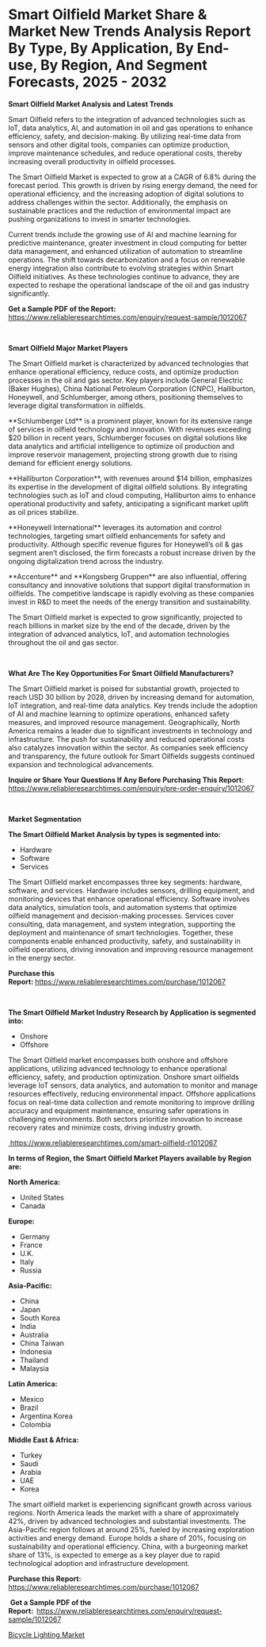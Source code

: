 <p><h1>Smart Oilfield Market Share & Market New Trends Analysis Report By Type, By Application, By End-use, By Region, And Segment Forecasts, 2025 - 2032</h1></p><p><strong>Smart Oilfield Market Analysis and Latest Trends</strong></p>
<p><p>Smart Oilfield refers to the integration of advanced technologies such as IoT, data analytics, AI, and automation in oil and gas operations to enhance efficiency, safety, and decision-making. By utilizing real-time data from sensors and other digital tools, companies can optimize production, improve maintenance schedules, and reduce operational costs, thereby increasing overall productivity in oilfield processes.</p><p>The Smart Oilfield Market is expected to grow at a CAGR of 6.8% during the forecast period. This growth is driven by rising energy demand, the need for operational efficiency, and the increasing adoption of digital solutions to address challenges within the sector. Additionally, the emphasis on sustainable practices and the reduction of environmental impact are pushing organizations to invest in smarter technologies. </p><p>Current trends include the growing use of AI and machine learning for predictive maintenance, greater investment in cloud computing for better data management, and enhanced utilization of automation to streamline operations. The shift towards decarbonization and a focus on renewable energy integration also contribute to evolving strategies within Smart Oilfield initiatives. As these technologies continue to advance, they are expected to reshape the operational landscape of the oil and gas industry significantly.</p></p>
<p><strong>Get a Sample PDF of the Report:&nbsp;</strong> <a href="https://www.reliableresearchtimes.com/enquiry/request-sample/1012067?utm_campaign=3261&utm_medium=2&utm_source=Github&utm_content=ia&utm_term=06032025&utm_id=smart-oilfield">https://www.reliableresearchtimes.com/enquiry/request-sample/1012067</a></p>
<p>&nbsp;</p>
<p><strong>Smart Oilfield Major Market Players</strong></p>
<p><p>The Smart Oilfield market is characterized by advanced technologies that enhance operational efficiency, reduce costs, and optimize production processes in the oil and gas sector. Key players include General Electric (Baker Hughes), China National Petroleum Corporation (CNPC), Halliburton, Honeywell, and Schlumberger, among others, positioning themselves to leverage digital transformation in oilfields.</p><p>**Schlumberger Ltd** is a prominent player, known for its extensive range of services in oilfield technology and innovation. With revenues exceeding $20 billion in recent years, Schlumberger focuses on digital solutions like data analytics and artificial intelligence to optimize oil production and improve reservoir management, projecting strong growth due to rising demand for efficient energy solutions.</p><p>**Halliburton Corporation**, with revenues around $14 billion, emphasizes its expertise in the development of digital oilfield solutions. By integrating technologies such as IoT and cloud computing, Halliburton aims to enhance operational productivity and safety, anticipating a significant market uplift as oil prices stabilize.</p><p>**Honeywell International** leverages its automation and control technologies, targeting smart oilfield enhancements for safety and productivity. Although specific revenue figures for Honeywell’s oil & gas segment aren’t disclosed, the firm forecasts a robust increase driven by the ongoing digitalization trend across the industry.</p><p>**Accenture** and **Kongsberg Gruppen** are also influential, offering consultancy and innovative solutions that support digital transformation in oilfields. The competitive landscape is rapidly evolving as these companies invest in R&D to meet the needs of the energy transition and sustainability.</p><p>The Smart Oilfield market is expected to grow significantly, projected to reach billions in market size by the end of the decade, driven by the integration of advanced analytics, IoT, and automation technologies throughout the oil and gas sector.</p></p>
<p>&nbsp;</p>
<p><strong>What Are The Key Opportunities For Smart Oilfield Manufacturers?</strong></p>
<p><p>The Smart Oilfield market is poised for substantial growth, projected to reach USD 30 billion by 2028, driven by increasing demand for automation, IoT integration, and real-time data analytics. Key trends include the adoption of AI and machine learning to optimize operations, enhanced safety measures, and improved resource management. Geographically, North America remains a leader due to significant investments in technology and infrastructure. The push for sustainability and reduced operational costs also catalyzes innovation within the sector. As companies seek efficiency and transparency, the future outlook for Smart Oilfields suggests continued expansion and technological advancements.</p></p>
<p><strong>Inquire or Share Your Questions If Any Before Purchasing This Report:</strong> <a href="https://www.reliableresearchtimes.com/enquiry/pre-order-enquiry/1012067?utm_campaign=3261&utm_medium=2&utm_source=Github&utm_content=ia&utm_term=06032025&utm_id=smart-oilfield">https://www.reliableresearchtimes.com/enquiry/pre-order-enquiry/1012067</a></p>
<p>&nbsp;</p>
<p><strong>Market Segmentation</strong></p>
<p><strong>The Smart Oilfield Market Analysis by types is segmented into:</strong></p>
<p><ul><li>Hardware</li><li>Software</li><li>Services</li></ul></p>
<p><p>The Smart Oilfield market encompasses three key segments: hardware, software, and services. Hardware includes sensors, drilling equipment, and monitoring devices that enhance operational efficiency. Software involves data analytics, simulation tools, and automation systems that optimize oilfield management and decision-making processes. Services cover consulting, data management, and system integration, supporting the deployment and maintenance of smart technologies. Together, these components enable enhanced productivity, safety, and sustainability in oilfield operations, driving innovation and improving resource management in the energy sector.</p></p>
<p><strong>Purchase this Report:&nbsp;</strong><a href="https://www.reliableresearchtimes.com/purchase/1012067?utm_campaign=3261&utm_medium=2&utm_source=Github&utm_content=ia&utm_term=06032025&utm_id=smart-oilfield">https://www.reliableresearchtimes.com/purchase/1012067</a></p>
<p>&nbsp;</p>
<p><strong>The Smart Oilfield Market Industry Research by Application is segmented into:</strong></p>
<p><ul><li>Onshore</li><li>Offshore</li></ul></p>
<p><p>The Smart Oilfield market encompasses both onshore and offshore applications, utilizing advanced technology to enhance operational efficiency, safety, and production optimization. Onshore smart oilfields leverage IoT sensors, data analytics, and automation to monitor and manage resources effectively, reducing environmental impact. Offshore applications focus on real-time data collection and remote monitoring to improve drilling accuracy and equipment maintenance, ensuring safer operations in challenging environments. Both sectors prioritize innovation to increase recovery rates and minimize costs, driving industry growth.</p></p>
<p><a href="https://www.reliableresearchtimes.com/smart-oilfield-r1012067?utm_campaign=3261&utm_medium=2&utm_source=Github&utm_content=ia&utm_term=06032025&utm_id=smart-oilfield">&nbsp;https://www.reliableresearchtimes.com/smart-oilfield-r1012067</a></p>
<p><strong>In terms of Region, the Smart Oilfield Market Players available by Region are:</strong></p>
<p>
    <p> <strong> North America: </strong>
        <ul>
            <li>United States</li>
            <li>Canada</li>
        </ul>
        </p> 
    <p> <strong> Europe: </strong>
        <ul>
            <li>Germany</li>
            <li>France</li>
            <li>U.K.</li>
            <li>Italy</li>
            <li>Russia</li>
        </ul>
        </p> 
    <p> <strong> Asia-Pacific: </strong>
        <ul>
            <li>China</li>
            <li>Japan</li>
            <li>South Korea</li>
            <li>India</li>
            <li>Australia</li>
            <li>China Taiwan</li>
            <li>Indonesia</li>
            <li>Thailand</li>
            <li>Malaysia</li>
        </ul>
        </p> 
    <p> <strong> Latin America: </strong>
        <ul>
            <li>Mexico</li>
            <li>Brazil</li>
            <li>Argentina Korea</li>
            <li>Colombia</li>
        </ul>
        </p> 
    <p> <strong> Middle East & Africa: </strong>
        <ul>
            <li>Turkey</li>
            <li>Saudi</li>
            <li>Arabia</li>
            <li>UAE</li>
            <li>Korea</li>
        </ul>
    </p>
    </p>
<p><p>The smart oilfield market is experiencing significant growth across various regions. North America leads the market with a share of approximately 42%, driven by advanced technologies and substantial investments. The Asia-Pacific region follows at around 25%, fueled by increasing exploration activities and energy demand. Europe holds a share of 20%, focusing on sustainability and operational efficiency. China, with a burgeoning market share of 13%, is expected to emerge as a key player due to rapid technological adoption and infrastructure development.</p></p>
<p><strong>Purchase this Report: </strong><a href="https://www.reliableresearchtimes.com/purchase/1012067?utm_campaign=3261&utm_medium=2&utm_source=Github&utm_content=ia&utm_term=06032025&utm_id=smart-oilfield">https://www.reliableresearchtimes.com/purchase/1012067</a></p>
<p>&nbsp;<strong>Get a Sample PDF of the Report:&nbsp;&nbsp;</strong><a href="https://www.reliableresearchtimes.com/enquiry/request-sample/1012067?utm_campaign=3261&utm_medium=2&utm_source=Github&utm_content=ia&utm_term=06032025&utm_id=smart-oilfield">https://www.reliableresearchtimes.com/enquiry/request-sample/1012067</a></p>
<p><strong></strong></p>
<p><p><a href="https://github.com/balapopepi/Market-Research-Report-List-1/blob/main/bicycle-lighting-market.md?utm_campaign=3261&utm_medium=2&utm_source=Github&utm_content=ia&utm_term=06032025&utm_id=smart-oilfield">Bicycle Lighting Market</a></p></p>